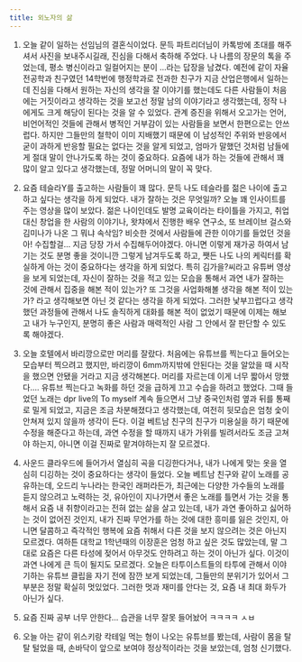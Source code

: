 ```yaml
---
title: 외노자의 삶
---
```


1. 오늘 같이 일하는 선임님의 결혼식이었다. 문득 파트리더님이 카톡방에 초대를 해주셔서 사진을 보내주시길래, 진심을 다해서 축하해 주었다. 나 나름의 장문의 톡을 주었는데, 평소 병신이라고 일컬어지는 분이 ...라는 답장을 남겼다. 예전에 같이 자율전공학과 친구였던 14학번에 행정학과로 전과한 친구가 지금 산업은행에서 일하는데 진심을 다해서 원하는 자신의 생각을 잘 이야기를 했는데도 다른 사람들이 처음에는 거짓이라고 생각하는 것을 보고선 정말 남의 이야기라고 생각했는데, 정작 나에게도 크게 해당이 된다는 것을 알 수 있었다. 관계 증진을 위해서 오고가는 언어, 비언어적인 것들에 관해서 병적인 거부감이 있는 사람들을 보면서 한편으로는 안쓰럽다. 하지만 그들만의 철학이 이미 지배했기 때문에 이 남성적인 주위와 반응에서 굳이 과하게 반응할 필요는 없다는 것을 알게 되었고, 엄마가 말했던 것처럼 남들에게 절대 말이 안나가도록 하는 것이 중요하다. 요즘에 내가 하는 것들에 관해서 꽤 많이 알고 있다고 생각했는데, 정말 어머니의 말이 꼭 맞다.

2. 요즘 테슬라Y를 출고하는 사람들이 꽤 많다. 문득 나도 테슬라를 젊은 나이에 출고하고 싶다는 생각을 하게 되었다. 내가 잘하는 것은 무엇일까? 오늘 꽤 인사이트를 주는 영상을 많이 보았다. 젊은 나이인데도 발명 교육이라는 타이틀을 가지고, 취업대신 창업을 한 사람의 이야기나, 왓챠에서 진행한 배우 연구소, 또 브레이브 걸스와 김미나가 나온 그 뭐냐 속삭임? 비슷한 것에서 사람들에 관한 이야기를 들었던 것을 아! 수집할걸... 지금 당장 가서 수집해두어야겠다. 아니면 이렇게 재가공 하여서 남기는 것도 분명 좋을 것이니깐 그렇게 남겨두도록 하고, 쨋든 나도 나의 케릭터를 확실하게 아는 것이 중요하다는 생각을 하게 되었다. 특히 김가을?씨라고 유튜버 영상을 보게 되었는데, 자신이 잘하는 것을 적고 있는 모습을 통해서 과연 내가 잘하는 것에 관해서 집중을 해본 적이 있는가? 또 그것을 사업화해볼 생각을 해본 적이 있는가? 라고 생각해보면 아닌 것 같다는 생각을 하게 되었다. 그러한 낯부끄럽다고 생각했던 과정들에 관해서 나도 솔직하게 대화를 해본 적이 없었기 때문에 이제는 해보고 내가 누구인지, 분명히 좋은 사람과 매력적인 사람 그 안에서 잘 판단할 수 있도록 해야겠다.

3. 오늘 호텔에서 바리깡으로만 머리를 잘랐다. 처음에는 유튜브를 찍는다고 들어오는 모습부터 찍으려고 했지만, 바리깡이 6mm까지밖에 안된다는 것을 알았을 때 시작을 했으면 안됐을 거라고 지금 생각해본다. 머리를 자르는데 이게 너무 짧아서 망했다.... 유튜브 찍는다고 녹화를 하던 것을 급하게 끄고 수습을 하려고 했었다. 그때 들었던 노래는 dpr live의 To myself 계속 들으면서 그냥 중국인처럼 옆과 뒤를 통째로 밀게 되었고, 지금은 조금 차분해졌다고 생각했는데, 여전히 뒷모습은 엄청 숯이 안쳐져 있지 않을까 생각이 든다. 이걸 베트남 친구의 친구가 미용실을 하기 때문에 수정을 해준다고 하는데, 과연 수정을 할 때까지 내가 가위를 빌려서라도 조금 고쳐야 하는지, 아니면 이걸 진짜로 맡겨야하는지 잘 모르겠다.

4. 사운드 클라우드에 들어가서 열심히 곡을 디깅한다거나, 내가 나에게 맞는 옷을 열심히 디깅하는 것이 중요하다는 생각이 들었다. 오늘 베트남 친구와 같이 노래를 공유하는데, 오드리 누나라는 한국인 래퍼라든가, 최근에는 다양한 가수들의 노래를 듣지 않으려고 노력하는 것, 유아인이 지나가면서 좋은 노래를 틀면서 가는 것을 통해서 요즘 내 취향이라고는 전혀 없는 삶을 살고 있는데, 내가 과연 좋아하고 싫어하는 것이 없어진 것인지, 내가 진짜 무언가를 하는 것에 대한 흥미를 잃은 것인지, 아니면 달콤하고 즉각적인 행복에 요즘 취해서 다른 것을 보지 않으려는 것은 아닌지 모르겠다. 여하튼 대학교 1학년때의 이장훈은 엄청 하고 싶은 것도 많았는데, 말 그대로 요즘은 다른 타성에 젖어서 아무것도 안하려고 하는 것이 아닌가 싶다. 이것이 과연 나에게 큰 득이 될지도 모르겠다. 오늘은 타투이스트들의 타투에 관해서 이야기하는 유튜브 클립을 자기 전에 잠깐 보게 되었는데, 그들만의 분위기가 있어서 그 부분은 정말 확실히 멋있었다. 그러한 멋과 재미를 안다는 것, 요즘 내 최대 화두가 아닌가 싶다.

5. 요즘 진짜 공부 너무 안한다... 습관을 너무 잘못 들어놨어 ㅋㅋㅋㅋ ㅅㅂ

6. 오늘 아는 같이 위스키랑 칵테일 먹는 형이 나오는 유튜브를 봤는데, 사람이 몸을 탈탈 털었을 때, 손바닥이 앞으로 보여야 정상적이라는 것을 보았는데, 엄청 신기했다.